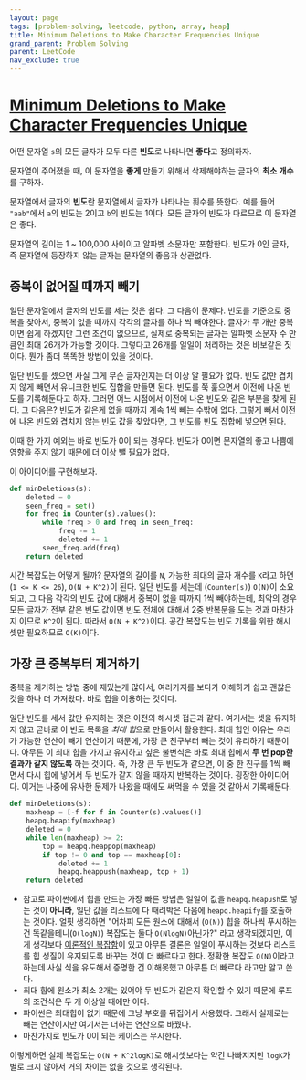 ```yaml
---
layout: page
tags: [problem-solving, leetcode, python, array, heap]
title: Minimum Deletions to Make Character Frequencies Unique
grand_parent: Problem Solving
parent: LeetCode
nav_exclude: true
---
```


# [Minimum Deletions to Make Character Frequencies Unique](https://leetcode.com/problems/minimum-deletions-to-make-character-frequencies-unique/)

 어떤 문자열 `s`의 모든 글자가 모두 다른 **빈도**로 나타나면
 **좋다**고 정의하자.

 문자열이 주어졌을 때, 이 문자열을 **좋게** 만들기 위해서 삭제해야하는
 글자의 **최소 개수**를 구하자.

 문자열에서 글자의 **빈도**란 문자열에서 글자가 나타나는 횟수를
 뜻한다. 예를 들어 `"aab"`에서 `a`의 빈도는 2이고 `b`의 빈도는
 1이다. 모든 글자의 빈도가 다르므로 이 문자열은 좋다.

 문자열의 길이는 1 ~ 100,000 사이이고 알파벳 소문자만 포함한다. 빈도가
 0인 글자, 즉 문자열에 등장하지 않는 글자는 문자열의 좋음과 상관없다.

## 중복이 없어질 때까지 빼기

 일단 문자열에서 글자의 빈도를 세는 것은 쉽다. 그 다음이
 문제다. 빈도를 기준으로 중복을 찾아서, 중복이 없을 때까지 각각의
 글자를 하나 씩 빼야한다. 글자가 두 개만 중복이면 쉽게 하겠지만 그런
 조건이 없으므로, 실제로 중복되는 글자는 알파벳 소문자 수 만큼인 최대
 26개가 가능할 것이다. 그렇다고 26개를 일일이 처리하는 것은 바보같은
 짓이다. 뭔가 좀더 똑똑한 방법이 있을 것이다.

 일단 빈도를 셌으면 사실 그게 무슨 글자인지는 더 이상 알 필요가
 없다. 빈도 값만 겹치지 않게 빼면서 유니크한 빈도 집합을 만들면
 된다. 빈도를 쭉 훑으면서 이전에 나온 빈도를 기록해둔다고 하자. 그러면
 어느 시점에서 이전에 나온 빈도와 같은 부분을 찾게 된다. 그 다음은?
 빈도가 같은게 없을 때까지 계속 1씩 빼는 수밖에 없다. 그렇게 빼서
 이전에 나온 빈도와 겹치지 않는 빈도 값을 찾았다면, 그 빈도를 빈도
 집합에 넣으면 된다.

 이때 한 가지 예외는 바로 빈도가 0이 되는 경우다. 빈도가 0이면
 문자열의 좋고 나쁨에 영향을 주지 않기 때문에 더 이상 뺄 필요가 없다.

 이 아이디어를 구현해보자.

```python
def minDeletions(s):
    deleted = 0
    seen_freq = set()
    for freq in Counter(s).values():
        while freq > 0 and freq in seen_freq:
            freq -= 1
            deleted += 1
        seen_freq.add(freq)
    return deleted
```

 시간 복잡도는 어떻게 될까? 문자열의 길이를 `N`, 가능한 최대의 글자
 개수를 `K`라고 하면 (`1 <= K <= 26`), `O(N + K^2)`이 된다. 일단
 빈도를 세는데 (`Counter(s)`) `O(N)`이 소요되고, 그 다음 각각의 빈도
 값에 대해서 중복이 없을 때까지 1씩 빼야하는데, 최악의 경우 모든
 글자가 전부 같은 빈도 값이면 빈도 전체에 대해서 2중 반복문을 도는
 것과 마찬가지 이므로 `K^2`이 된다. 따라서 `O(N + K^2)`이다. 공간
 복잡도는 빈도 기록을 위한 해시 셋만 필요하므로 `O(K)`이다.

## 가장 큰 중복부터 제거하기

 중복을 제거하는 방법 중에 재밌는게 많아서, 여러가지를 보다가 이해하기
 쉽고 괜찮은 것을 하나 더 가져왔다. 바로 힙을 이용하는 것이다.

 일단 빈도를 세서 값만 유지하는 것은 이전의 해시셋 접근과
 같다. 여기서는 셋을 유지하지 않고 곧바로 이 빈도 목록을 *최대 힙*으로
 만들어서 활용한다. 최대 힙인 이유는 우리가 가능한 연산이 빼기
 연산이기 때문에, 가장 큰 친구부터 빼는 것이 유리하기 때문이다. 아무튼
 이 최대 힙을 가지고 유지하고 싶은 불변식은 바로 최대 힙에서 **두 번
 pop한 결과가 같지 않도록** 하는 것이다. 즉, 가장 큰 두 빈도가 같으면,
 이 중 한 친구를 1씩 빼면서 다시 힙에 넣어서 두 빈도가 같지 않을
 때까지 반복하는 것이다. 굉장한 아이디어다. 이거는 나중에 유사한
 문제가 나왔을 때에도 써먹을 수 있을 것 같아서 기록해둔다.

```python
def minDeletions(s):
    maxheap = [-f for f in Counter(s).values()]
    heapq.heapify(maxheap)
    deleted = 0
    while len(maxheap) >= 2:
        top = heapq.heappop(maxheap)
        if top != 0 and top == maxheap[0]:
            deleted += 1
            heapq.heappush(maxheap, top + 1)
    return deleted
```

 - 참고로 파이썬에서 힙을 만드는 가장 빠른 방법은 일일이 값을
   `heapq.heapush`로 넣는 것이 **아니라**, 일단 값을 리스트에 다
   때려박은 다음에 `heapq.heapify`를 호출하는 것이다. 얼핏 생각하면
   "어차피 모든 원소에 대해서 (`O(N)`) 힙을 하나씩 푸시하는 건
   똑같을테니(`O(logN)`) 복잡도는 둘다 `O(NlogN)`아닌가?" 라고
   생각되겠지만, 이게 생각보다 [이론적인
   복잡함](https://www.geeksforgeeks.org/time-complexity-of-building-a-heap/)이
   있고 아무튼 결론은 일일이 푸시하는 것보다 리스트를 힙 성질이
   유지되도록 바꾸는 것이 더 빠르다고 한다. 정확한 복잡도 `O(N)`이라고
   하는데 사실 식을 유도해서 증명한 건 이해못했고 아무튼 더 빠르다
   라고만 알고 쓴다.
 - 최대 힙에 원소가 최소 2개는 있어야 두 빈도가 같은지 확인할 수 있기
   때문에 루프의 조건식은 두 개 이상일 때에만 이다.
 - 파이썬은 최대힙이 없기 때문에 그냥 부호를 뒤집어서 사용했다. 그래서
   실제로는 빼는 연산이지만 여기서는 더하는 연산으로 바꿨다.
 - 마찬가지로 빈도가 0이 되는 케이스는 무시한다.

 이렇게하면 실제 복잡도는 `O(N + K^2logK)`로 해시셋보다는 약간
 나빠지지만 `logK`가 별로 크지 않아서 거의 차이는 없을 것으로
 생각된다.
